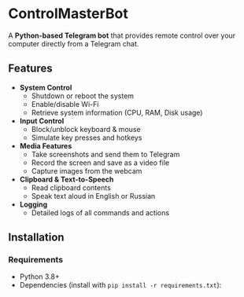 # ControlMasterBot

A **Python-based Telegram bot** that provides remote control over your computer directly from a Telegram chat.

## Features
- **System Control**
  - Shutdown or reboot the system
  - Enable/disable Wi-Fi
  - Retrieve system information (CPU, RAM, Disk usage)
- **Input Control**
  - Block/unblock keyboard & mouse
  - Simulate key presses and hotkeys
- **Media Features**
  - Take screenshots and send them to Telegram
  - Record the screen and save as a video file
  - Capture images from the webcam
- **Clipboard & Text-to-Speech**
  - Read clipboard contents
  - Speak text aloud in English or Russian
- **Logging**
  - Detailed logs of all commands and actions

## Installation

### Requirements
- Python 3.8+
- Dependencies (install with `pip install -r requirements.txt`):

